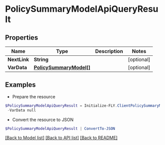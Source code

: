# PolicySummaryModelApiQueryResult
## Properties

Name | Type | Description | Notes
------------ | ------------- | ------------- | -------------
**NextLink** | **String** |  | [optional] 
**VarData** | [**PolicySummaryModel[]**](PolicySummaryModel.md) |  | [optional] 

## Examples

- Prepare the resource
```powershell
$PolicySummaryModelApiQueryResult = Initialize-FLY.ClientPolicySummaryModelApiQueryResult  -NextLink null `
 -VarData null
```

- Convert the resource to JSON
```powershell
$PolicySummaryModelApiQueryResult | ConvertTo-JSON
```

[[Back to Model list]](../README.md#documentation-for-models) [[Back to API list]](../README.md#documentation-for-api-endpoints) [[Back to README]](../README.md)

